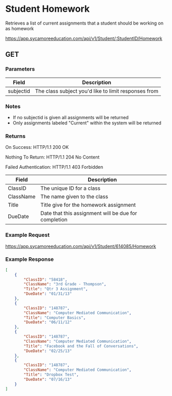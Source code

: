 # Student Homework

Retrieves a list of current assignments that a student should be working on as homework

https://app.sycamoreeducation.com/api/v1/Student/:StudentID/Homework

## GET

### Parameters

| Field | Description |
|-------|-------------|
| subjectid | The class subject you'd like to limit responses from |

### Notes
- If no subjectid is given all assignments will be returned
- Only assignments labeled "Current" within the system will be returned

### Returns

On Success: HTTP/1.1 200 OK

Nothing To Return: HTTP/1.1 204 No Content

Failed Authentication:  HTTP/1.1 403 Forbidden

| Field      | Description |
|------------|-------------|
| ClassID |	The unique ID for a class |
| ClassName | 	The name given to the class |
| Title |	Title give for the homework assignment |
| DueDate |	Date that this assignment will be due for completion |

### Example Request

https://app.sycamoreeducation.com/api/v1/Student/614085/Homework

### Example Response
```json
[
    {
        "ClassID": "58418",
        "ClassName": "3rd Grade - Thompson",
        "Title": "Qtr 3 Assignment",
        "DueDate": "01/31/13"
    },
    {
        "ClassID": "148787",
        "ClassName": "Computer Mediated Communication",
        "Title": "Computer Basics",
        "DueDate": "06/11/12"
    },
    {
        "ClassID": "148787",
        "ClassName": "Computer Mediated Communication",
        "Title": "Facebook and the Fall of Conversations",
        "DueDate": "02/25/13"
    },
    {
        "ClassID": "148787",
        "ClassName": "Computer Mediated Communication",
        "Title": "Dropbox Test",
        "DueDate": "07/16/13"
    }
]
```
